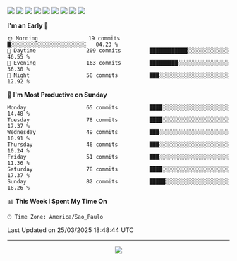 <p>
  <img src="https://img.shields.io/badge/go-%2300ADD8.svg?style=for-the-badge&logo=go&logoColor=white">
  <img src="https://img.shields.io/badge/typescript-%23007ACC.svg?style=for-the-badge&logo=typescript&logoColor=white">
  <img src="https://img.shields.io/badge/node.js-6DA55F?style=for-the-badge&logo=node.js&logoColor=white">
  <img src="https://img.shields.io/badge/python-3670A0?style=for-the-badge&logo=python&logoColor=ffdd54">
  <img src="https://img.shields.io/badge/Laravel-FF2D20?style=for-the-badge&logo=laravel&logoColor=white">
  <img src="https://img.shields.io/badge/html5-%23E34F26.svg?style=for-the-badge&logo=html5&logoColor=white">
  <img src="https://img.shields.io/badge/css3-%231572B6.svg?style=for-the-badge&logo=css3&logoColor=white">
  <img src="https://img.shields.io/badge/tailwindcss-%2338B2AC.svg?style=for-the-badge&logo=tailwind-css&logoColor=white">
  <img src="https://img.shields.io/badge/AWS-%23FF9900.svg?style=for-the-badge&logo=amazon-aws&logoColor=white">
</p>

<!--START_SECTION:waka-->
**I'm an Early 🐤** 

```text
🌞 Morning                19 commits          █░░░░░░░░░░░░░░░░░░░░░░░░   04.23 % 
🌆 Daytime                209 commits         ████████████░░░░░░░░░░░░░   46.55 % 
🌃 Evening                163 commits         █████████░░░░░░░░░░░░░░░░   36.30 % 
🌙 Night                  58 commits          ███░░░░░░░░░░░░░░░░░░░░░░   12.92 % 
```
📅 **I'm Most Productive on Sunday** 

```text
Monday                   65 commits          ████░░░░░░░░░░░░░░░░░░░░░   14.48 % 
Tuesday                  78 commits          ████░░░░░░░░░░░░░░░░░░░░░   17.37 % 
Wednesday                49 commits          ███░░░░░░░░░░░░░░░░░░░░░░   10.91 % 
Thursday                 46 commits          ███░░░░░░░░░░░░░░░░░░░░░░   10.24 % 
Friday                   51 commits          ███░░░░░░░░░░░░░░░░░░░░░░   11.36 % 
Saturday                 78 commits          ████░░░░░░░░░░░░░░░░░░░░░   17.37 % 
Sunday                   82 commits          █████░░░░░░░░░░░░░░░░░░░░   18.26 % 
```


📊 **This Week I Spent My Time On** 

```text
🕑︎ Time Zone: America/Sao_Paulo
```


 Last Updated on 25/03/2025 18:48:44 UTC
<!--END_SECTION:waka-->

---
<p align="center">
  <img src="https://visitcount.itsvg.in/api?id=OrlatoDev&icon=0&color=12">
</p>
